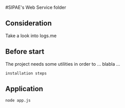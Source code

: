 #SIPAE's Web Service folder

Consideration
-------------
Take a look into logs.me



Before start
------------
The project needs some utilities in order to ... blabla ...
```
installation steps
```



Application 
-------------------------
```
node app.js
```
